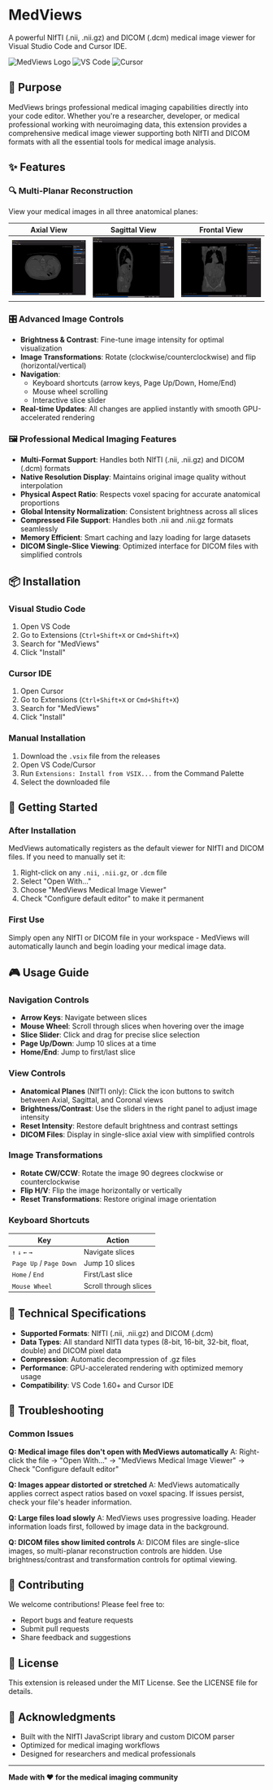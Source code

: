# MedViews

A powerful NIfTI (.nii, .nii.gz) and DICOM (.dcm) medical image viewer for Visual Studio Code and Cursor IDE.

![MedViews Logo](https://img.shields.io/badge/MedViews-Medical%20Imaging-blue?style=for-the-badge)
![VS Code](https://img.shields.io/badge/VS%20Code-Extension-green?style=for-the-badge)
![Cursor](https://img.shields.io/badge/Cursor-Compatible-purple?style=for-the-badge)

## 🏥 Purpose

MedViews brings professional medical imaging capabilities directly into your code editor. Whether you're a researcher, developer, or medical professional working with neuroimaging data, this extension provides a comprehensive medical image viewer supporting both NIfTI and DICOM formats with all the essential tools for medical image analysis.

## ✨ Features

### 🔍 Multi-Planar Reconstruction
View your medical images in all three anatomical planes:

| Axial View | Sagittal View | Frontal View |
|------------|---------------|--------------|
| ![Axial View](assets/axial.png) | ![Sagittal View](assets/sagittal.png) | ![Frontal View](assets/fronta.png) |

### 🎛️ Advanced Image Controls
- **Brightness & Contrast**: Fine-tune image intensity for optimal visualization
- **Image Transformations**: Rotate (clockwise/counterclockwise) and flip (horizontal/vertical)
- **Navigation**: 
  - Keyboard shortcuts (arrow keys, Page Up/Down, Home/End)
  - Mouse wheel scrolling
  - Interactive slice slider
- **Real-time Updates**: All changes are applied instantly with smooth GPU-accelerated rendering

### 🖼️ Professional Medical Imaging Features
- **Multi-Format Support**: Handles both NIfTI (.nii, .nii.gz) and DICOM (.dcm) formats
- **Native Resolution Display**: Maintains original image quality without interpolation
- **Physical Aspect Ratio**: Respects voxel spacing for accurate anatomical proportions
- **Global Intensity Normalization**: Consistent brightness across all slices
- **Compressed File Support**: Handles both .nii and .nii.gz formats seamlessly
- **Memory Efficient**: Smart caching and lazy loading for large datasets
- **DICOM Single-Slice Viewing**: Optimized interface for DICOM files with simplified controls

## 📦 Installation

### Visual Studio Code
1. Open VS Code
2. Go to Extensions (`Ctrl+Shift+X` or `Cmd+Shift+X`)
3. Search for "MedViews"
4. Click "Install"

### Cursor IDE
1. Open Cursor
2. Go to Extensions (`Ctrl+Shift+X` or `Cmd+Shift+X`)
3. Search for "MedViews"
4. Click "Install"

### Manual Installation
1. Download the `.vsix` file from the releases
2. Open VS Code/Cursor
3. Run `Extensions: Install from VSIX...` from the Command Palette
4. Select the downloaded file

## 🚀 Getting Started

### After Installation
MedViews automatically registers as the default viewer for NIfTI and DICOM files. If you need to manually set it:

1. Right-click on any `.nii`, `.nii.gz`, or `.dcm` file
2. Select "Open With..."
3. Choose "MedViews Medical Image Viewer"
4. Check "Configure default editor" to make it permanent

### First Use
Simply open any NIfTI or DICOM file in your workspace - MedViews will automatically launch and begin loading your medical image data.

## 🎮 Usage Guide

### Navigation Controls
- **Arrow Keys**: Navigate between slices
- **Mouse Wheel**: Scroll through slices when hovering over the image
- **Slice Slider**: Click and drag for precise slice selection
- **Page Up/Down**: Jump 10 slices at a time
- **Home/End**: Jump to first/last slice

### View Controls
- **Anatomical Planes** (NIfTI only): Click the icon buttons to switch between Axial, Sagittal, and Coronal views
- **Brightness/Contrast**: Use the sliders in the right panel to adjust image intensity
- **Reset Intensity**: Restore default brightness and contrast settings
- **DICOM Files**: Display in single-slice axial view with simplified controls

### Image Transformations
- **Rotate CW/CCW**: Rotate the image 90 degrees clockwise or counterclockwise
- **Flip H/V**: Flip the image horizontally or vertically
- **Reset Transformations**: Restore original image orientation

### Keyboard Shortcuts
| Key | Action |
|-----|--------|
| `↑` `↓` `←` `→` | Navigate slices |
| `Page Up` / `Page Down` | Jump 10 slices |
| `Home` / `End` | First/Last slice |
| `Mouse Wheel` | Scroll through slices |

## 🔧 Technical Specifications

- **Supported Formats**: NIfTI (.nii, .nii.gz) and DICOM (.dcm)
- **Data Types**: All standard NIfTI data types (8-bit, 16-bit, 32-bit, float, double) and DICOM pixel data
- **Compression**: Automatic decompression of .gz files
- **Performance**: GPU-accelerated rendering with optimized memory usage
- **Compatibility**: VS Code 1.60+ and Cursor IDE

## 🐛 Troubleshooting

### Common Issues
**Q: Medical image files don't open with MedViews automatically**
A: Right-click the file → "Open With..." → "MedViews Medical Image Viewer" → Check "Configure default editor"

**Q: Images appear distorted or stretched**
A: MedViews automatically applies correct aspect ratios based on voxel spacing. If issues persist, check your file's header information.

**Q: Large files load slowly**
A: MedViews uses progressive loading. Header information loads first, followed by image data in the background.

**Q: DICOM files show limited controls**
A: DICOM files are single-slice images, so multi-planar reconstruction controls are hidden. Use brightness/contrast and transformation controls for optimal viewing.

## 🤝 Contributing

We welcome contributions! Please feel free to:
- Report bugs and feature requests
- Submit pull requests
- Share feedback and suggestions

## 📄 License

This extension is released under the MIT License. See the LICENSE file for details.

## 🙏 Acknowledgments

- Built with the NIfTI JavaScript library and custom DICOM parser
- Optimized for medical imaging workflows
- Designed for researchers and medical professionals

---

**Made with ❤️ for the medical imaging community**
